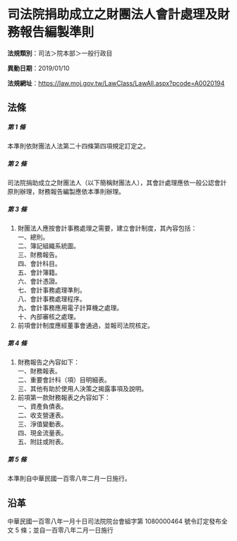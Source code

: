 # 司法院捐助成立之財團法人會計處理及財務報告編製準則



**法規類別**：司法＞院本部＞一般行政目

**異動日期**：2019/01/10  

**法規網址**：https://law.moj.gov.tw/LawClass/LawAll.aspx?pcode=A0020194



## 法條
##### 第 1 條
本準則依財團法人法第二十四條第四項規定訂定之。

##### 第 2 條
司法院捐助成立之財團法人（以下簡稱財團法人），其會計處理應依一般公認會計原則辦理，財務報告編製應依本準則辦理。

##### 第 3 條
1. 財團法人應按會計事務處理之需要，建立會計制度，其內容包括：  
一、總則。  
二、簿記組織系統圖。  
三、財務報告。  
四、會計科目。  
五、會計簿籍。  
六、會計憑證。  
七、會計事務處理準則。  
八、會計事務處理程序。  
九、會計事務應用電子計算機之處理。  
十、內部審核之處理。
1. 前項會計制度應經董事會通過，並報司法院核定。

##### 第 4 條
1. 財務報告之內容如下：  
一、財務報表。  
二、重要會計科（項）目明細表。  
三、其他有助於使用人決策之揭露事項及說明。
1. 前項第一款財務報表之內容如下：  
一、資產負債表。  
二、收支營運表。  
三、淨值變動表。  
四、現金流量表。  
五、附註或附表。

##### 第 5 條
本準則自中華民國一百零八年二月一日施行。

## 沿革
中華民國一百零八年一月十日司法院院台會組字第 1080000464 號令訂定發布全文 5  條；並自一百零八年二月一日施行
